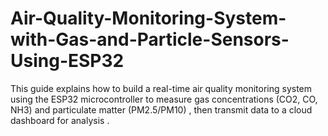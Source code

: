# Air-Quality-Monitoring-System-with-Gas-and-Particle-Sensors-Using-ESP32
This guide explains how to build a real-time air quality monitoring system using the ESP32 microcontroller to measure gas concentrations (CO2, CO, NH3) and particulate matter (PM2.5/PM10) , then transmit data to a cloud dashboard for analysis .
